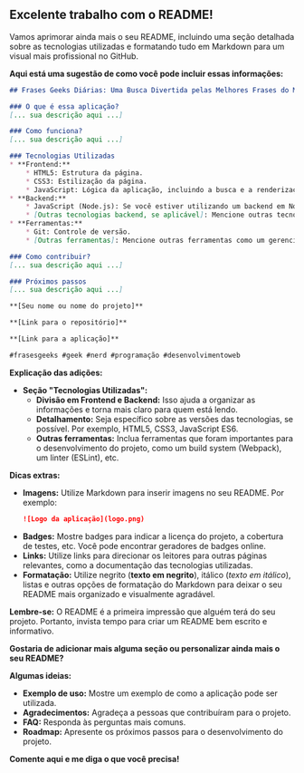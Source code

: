 ## **Excelente trabalho com o README!**

Vamos aprimorar ainda mais o seu README, incluindo uma seção detalhada sobre as tecnologias utilizadas e formatando tudo em Markdown para um visual mais profissional no GitHub.

**Aqui está uma sugestão de como você pode incluir essas informações:**

```markdown
## Frases Geeks Diárias: Uma Busca Divertida pelas Melhores Frases do Mundo Geek

### O que é essa aplicação?
[... sua descrição aqui ...]

### Como funciona?
[... sua descrição aqui ...]

### Tecnologias Utilizadas
* **Frontend:**
    * HTML5: Estrutura da página.
    * CSS3: Estilização da página.
    * JavaScript: Lógica da aplicação, incluindo a busca e a renderização dos resultados.
* **Backend:**
    * JavaScript (Node.js): Se você estiver utilizando um backend em Node.js para servir os dados.
    * [Outras tecnologias backend, se aplicável]: Mencione outras tecnologias como bancos de dados (MongoDB, PostgreSQL), frameworks (Express.js), etc.
* **Ferramentas:**
    * Git: Controle de versão.
    * [Outras ferramentas]: Mencione outras ferramentas como um gerenciador de pacotes (npm, yarn), um editor de código (Visual Studio Code), etc.

### Como contribuir?
[... sua descrição aqui ...]

### Próximos passos
[... sua descrição aqui ...]

**[Seu nome ou nome do projeto]**

**[Link para o repositório]**

**[Link para a aplicação]**

#frasesgeeks #geek #nerd #programação #desenvolvimentoweb
```

**Explicação das adições:**

* **Seção "Tecnologias Utilizadas":**
    * **Divisão em Frontend e Backend:** Isso ajuda a organizar as informações e torna mais claro para quem está lendo.
    * **Detalhamento:** Seja específico sobre as versões das tecnologias, se possível. Por exemplo, HTML5, CSS3, JavaScript ES6.
    * **Outras ferramentas:** Inclua ferramentas que foram importantes para o desenvolvimento do projeto, como um build system (Webpack), um linter (ESLint), etc.

**Dicas extras:**

* **Imagens:** Utilize Markdown para inserir imagens no seu README. Por exemplo:
  ```markdown
  ![Logo da aplicação](logo.png)
  ```
* **Badges:** Mostre badges para indicar a licença do projeto, a cobertura de testes, etc. Você pode encontrar geradores de badges online.
* **Links:** Utilize links para direcionar os leitores para outras páginas relevantes, como a documentação das tecnologias utilizadas.
* **Formatação:** Utilize negrito (**texto em negrito**), itálico (*texto em itálico*), listas e outras opções de formatação do Markdown para deixar o seu README mais organizado e visualmente agradável.

**Lembre-se:** O README é a primeira impressão que alguém terá do seu projeto. Portanto, invista tempo para criar um README bem escrito e informativo.

**Gostaria de adicionar mais alguma seção ou personalizar ainda mais o seu README?** 

**Algumas ideias:**

* **Exemplo de uso:** Mostre um exemplo de como a aplicação pode ser utilizada.
* **Agradecimentos:** Agradeça a pessoas que contribuíram para o projeto.
* **FAQ:** Responda às perguntas mais comuns.
* **Roadmap:** Apresente os próximos passos para o desenvolvimento do projeto.

**Comente aqui e me diga o que você precisa!**

